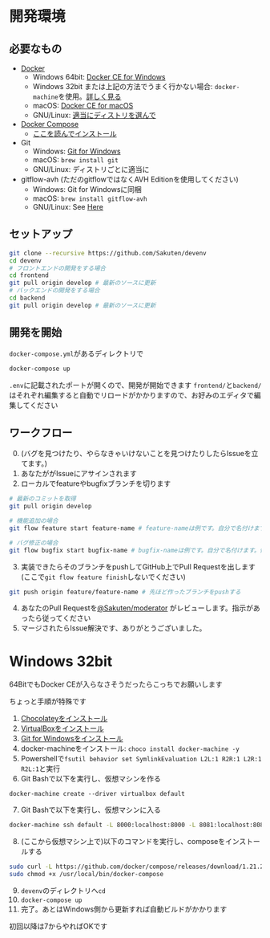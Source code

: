 # 開発環境

## 必要なもの

- [Docker](https://www.docker.com/)
   - Windows 64bit: [Docker CE for Windows](https://store.docker.com/editions/community/docker-ce-desktop-windows)
   - Windows 32bit または上記の方法でうまく行かない場合: `docker-machine`を使用。[詳しく見る](/README.md#windows-32bit)
   - macOS: [Docker CE for macOS](https://store.docker.com/editions/community/docker-ce-desktop-mac)
   - GNU/Linux: [適当にディストリを選んで](https://www.docker.com/community-edition#/download)
- [Docker Compose](https://github.com/docker/compose)
   - [ここを読んでインストール](https://docs.docker.com/compose/install/)
- Git
   - Windows: [Git for Windows](https://gitforwindows.org/)
   - macOS: `brew install git`
   - GNU/Linux: ディストリごとに適当に
- gitflow-avh (ただのgitflowではなくAVH Editionを使用してください)
   - Windows: Git for Windowsに同梱
   - macOS: `brew install gitflow-avh`
   - GNU/Linux: See [Here](https://github.com/petervanderdoes/gitflow-avh/wiki/Installing-on-Linux,-Unix,-etc.)

## セットアップ

```bash
git clone --recursive https://github.com/Sakuten/devenv
cd devenv
# フロントエンドの開発をする場合
cd frontend
git pull origin develop # 最新のソースに更新
# バックエンドの開発をする場合
cd backend
git pull origin develop # 最新のソースに更新
```

## 開発を開始

`docker-compose.yml`があるディレクトリで

```bash
docker-compose up
```

`.env`に記載されたポートが開くので、開発が開始できます
`frontend/`と`backend/`はそれぞれ編集すると自動でリロードがかかりますので、お好みのエディタで編集してください

## ワークフロー

0. (バグを見つけたり、やらなきゃいけないことを見つけたりしたらIssueを立てます。)
1. あなたががIssueにアサインされます
2. ローカルでfeatureやbugfixブランチを切ります
```bash
# 最新のコミットを取得
git pull origin develop
```

```bash
# 機能追加の場合
git flow feature start feature-name # feature-nameは例です。自分で名付けます。慣習的に`kebab-case`です
```

```bash
# バグ修正の場合
git flow bugfix start bugfix-name # bugfix-nameは例です。自分で名付けます。慣習的に`kebab-case`です
```

3. 実装できたらそのブランチをpushしてGitHub上でPull Requestを出します (ここで`git flow feature finish`しないでください)
```bash
git push origin feature/feature-name # 先ほど作ったブランチをpushする
```

4. あなたのPull Requestを[@Sakuten/moderator](https://github.com/orgs/Sakuten/teams/moderator) がレビューします。指示があったら従ってください
5. マージされたらIssue解決です、ありがとうございました。

# Windows 32bit

64BitでもDocker CEが入らなさそうだったらこっちでお願いします

ちょっと手順が特殊です

1. [Chocolateyをインストール](https://chocolatey.org/install)
2. [VirtualBoxをインストール](https://www.virtualbox.org/wiki/Downloads)
3. [Git for Windowsをインストール](https://gitforwindows.org/)
4. docker-machineをインストール: `choco install docker-machine -y`
5. Powershellで`fsutil behavior set SymlinkEvaluation L2L:1 R2R:1 L2R:1 R2L:1`と実行
6. Git Bashで以下を実行し、仮想マシンを作る

```bach
docker-machine create --driver virtualbox default
```

7. Git Bashで以下を実行し、仮想マシンに入る

```bash
docker-machine ssh default -L 8000:localhost:8000 -L 8081:localhost:8081 -L 8888:localhost:8888
```

8. (ここから仮想マシン上で)以下のコマンドを実行し、composeをインストールする

```bash
sudo curl -L https://github.com/docker/compose/releases/download/1.21.2/docker-compose-$(uname -s)-$(uname -m) -o /usr/local/bin/docker-compose
sudo chmod +x /usr/local/bin/docker-compose
```

9. `devenv`のディレクトリへ`cd`
10. `docker-compose up`
11. 完了。あとはWindows側から更新すれば自動ビルドがかかります

初回以降は7からやればOKです
